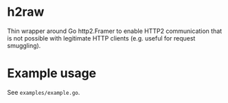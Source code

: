 # h2raw
Thin wrapper around Go http2.Framer to enable HTTP2 communication that is not possible with legitimate HTTP clients (e.g. useful for request smuggling).

# Example usage
See `examples/example.go`.
